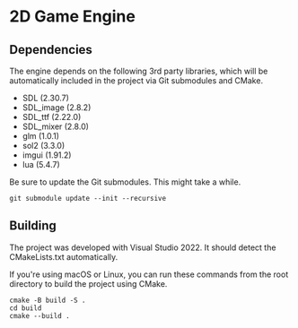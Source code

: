 # 2D Game Engine

## Dependencies

The engine depends on the following 3rd party libraries, which will be automatically included in the project via Git submodules and CMake.

- SDL (2.30.7)
- SDL_image (2.8.2)
- SDL_ttf (2.22.0)
- SDL_mixer (2.8.0)
- glm (1.0.1)
- sol2 (3.3.0)
- imgui (1.91.2)
- lua (5.4.7)

Be sure to update the Git submodules. This might take a while.

```
git submodule update --init --recursive
```

## Building

The project was developed with Visual Studio 2022. It should detect the CMakeLists.txt automatically.

If you're using macOS or Linux, you can run these commands from the root directory to build the project using CMake.

```
cmake -B build -S .
cd build
cmake --build .
```

